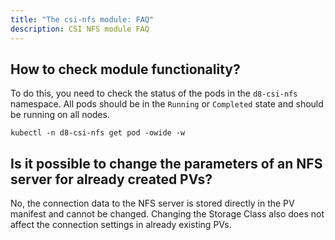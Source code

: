 ```yaml
---
title: "The csi-nfs module: FAQ"
description: CSI NFS module FAQ
---
```


## How to check module functionality?

To do this, you need to check the status of the pods in the `d8-csi-nfs` namespace. All pods should be in the `Running` or `Completed` state and should be running on all nodes.

```shell
kubectl -n d8-csi-nfs get pod -owide -w
```

## Is it possible to change the parameters of an NFS server for already created PVs?

No, the connection data to the NFS server is stored directly in the PV manifest and cannot be changed. Changing the Storage Class also does not affect the connection settings in already existing PVs.
